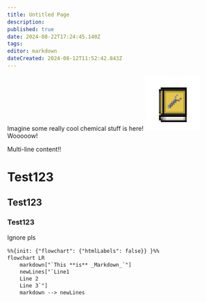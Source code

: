 ```yaml
---
title: Untitled Page
description: 
published: true
date: 2024-08-22T17:24:45.140Z
tags: 
editor: markdown
dateCreated: 2024-08-12T11:52:42.843Z
---
```


Imagine some really cool chemical stuff is here!
![mechanicalbook.png](/game_sprites/mechanicalbook.png)
Wooooow!

Multi-line content!!

# Test123

## Test123

### Test123


<p class="text-2xl bg-white text-black">Ignore pls</p>

```mermaid
%%{init: {"flowchart": {"htmlLabels": false}} }%%
flowchart LR
    markdown["`This **is** _Markdown_`"]
    newLines["`Line1
    Line 2
    Line 3`"]
    markdown --> newLines
```